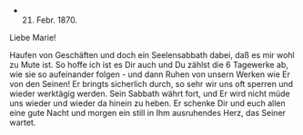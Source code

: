 + 21. Febr. 1870.

Liebe Marie!

Haufen von Geschäften und doch ein Seelensabbath dabei, daß es mir wohl zu Mute ist. So hoffe ich ist es Dir auch und Du zählst die 6 Tagewerke ab, wie sie so aufeinander folgen - und dann Ruhen von unsern Werken wie Er von den Seinen! Er bringts sicherlich durch, so sehr wir uns oft sperren und wieder werktägig werden. Sein Sabbath währt fort, und Er wird nicht müde uns wieder und wieder da hinein zu heben. Er schenke Dir und euch allen eine gute Nacht und morgen ein still in Ihm ausruhendes Herz, das Seiner wartet.
